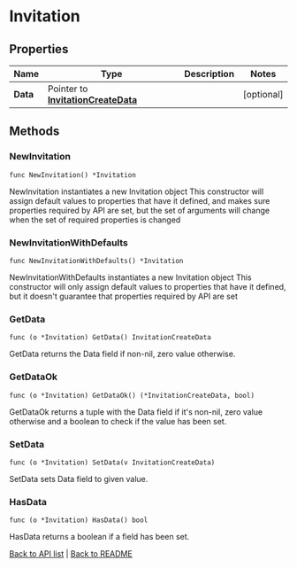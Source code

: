 # Invitation

## Properties

Name | Type | Description | Notes
------------ | ------------- | ------------- | -------------
**Data** | Pointer to [**InvitationCreateData**](InvitationCreateData.md) |  | [optional] 

## Methods

### NewInvitation

`func NewInvitation() *Invitation`

NewInvitation instantiates a new Invitation object
This constructor will assign default values to properties that have it defined,
and makes sure properties required by API are set, but the set of arguments
will change when the set of required properties is changed

### NewInvitationWithDefaults

`func NewInvitationWithDefaults() *Invitation`

NewInvitationWithDefaults instantiates a new Invitation object
This constructor will only assign default values to properties that have it defined,
but it doesn't guarantee that properties required by API are set

### GetData

`func (o *Invitation) GetData() InvitationCreateData`

GetData returns the Data field if non-nil, zero value otherwise.

### GetDataOk

`func (o *Invitation) GetDataOk() (*InvitationCreateData, bool)`

GetDataOk returns a tuple with the Data field if it's non-nil, zero value otherwise
and a boolean to check if the value has been set.

### SetData

`func (o *Invitation) SetData(v InvitationCreateData)`

SetData sets Data field to given value.

### HasData

`func (o *Invitation) HasData() bool`

HasData returns a boolean if a field has been set.


[Back to API list](../README.md#documentation-for-api-endpoints) | [Back to README](../README.md)
